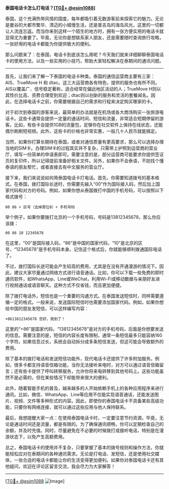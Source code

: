 **泰国电话卡怎么打电话？[[TG💪+ @esim1088](https://t.me/s/esim1088)]**

泰国，这个充满热带风情的国度，每年都吸引着无数游客前来探索它的魅力。无论是曼谷的大都市繁华、清迈的小城慢生活，还是普吉岛的海岛风光，这里的一切都让人流连忘返。而当你来到这样一个陌生的地方时，拥有一张方便实用的电话卡就显得尤为重要了。毕竟，无论你是想联系家人朋友，还是需要随时查询旅行攻略，一张好用的电话卡都能为你提供极大的便利。

那么问题来了：在泰国，电话卡到底该怎么用呢？今天我们就来详细聊聊泰国电话卡的使用方法，以及一些实用的小技巧，帮助大家轻松解决在泰期间的通讯问题。

---

首先，让我们来了解一下泰国的电话卡种类。泰国的通信运营商主要有三家：AIS、TrueMove H 和 dtac。这三大运营商各有特色，提供的服务也有所不同。AIS以覆盖广、信号稳定著称，适合经常在偏远地区活动的人；TrueMove H则以其性价比高、资费合理受到欢迎；dtac则以创新的服务和灵活的套餐闻名。因此，在选择电话卡之前，你需要根据自己的需求和行程来决定购买哪家的卡。

对于初次到泰国的游客来说，最简单的办法就是在机场或各大商场购买一张旅游电话卡。这些卡通常会提供一定量的通话时间、短信和流量，非常适合短期停留的游客。比如，有些卡会提供1GB的流量包，足够你在社交软件上保持在线状态，还能偶尔刷刷短视频。此外，这些卡的价格也非常实惠，一般几十人民币就能搞定。

当然，如果你打算长期待在泰国，或者对通信质量有更高要求，那么可以选择办理当地的SIM卡。办理SIM卡的过程其实并不复杂，只需带上护照到运营商的营业厅，填写一份简单的申请表即可。需要注意的是，部分运营商可能要求你提供签证页的复印件，所以记得提前准备好相关文件。另外，如果你不会泰语，不妨找个懂泰语的朋友帮忙，或者直接去有中文服务的营业厅。

接下来，我们来说说如何用泰国电话卡打电话。首先，你需要知道拨号的基本格式。在泰国，拨打国际长途时，你需要先输入“00”作为国际接入码，然后加上国家代码和对方的号码。例如，如果你想从泰国拨打中国的手机号码，可以按照以下格式拨号：

```
00 86 + 区号（去掉首位0）+ 手机号码
```

举个例子，如果你要拨打北京的一个手机号码，号码是13812345678，那么你应该拨：

```
00 86 10 12345678
```

在这里，“00”是国际接入码，“86”是中国的国家代码，“10”是北京的区号，“12345678”是手机号码本身。记住这个格式后，你就能够顺利拨通国际电话了。

不过，拨打国际长途可能会产生较高的费用，尤其是在没有开通漫游的情况下。因此，建议大家尽量通过网络方式进行语音通话。比如，你可以下载一些免费的即时通讯软件，如WhatsApp、Line或WeChat，利用Wi-Fi或移动数据与亲朋好友进行视频通话或语音聊天。这种方式不仅省钱，而且更加便捷。

除了拨打电话外，短信也是一个重要的沟通方式。在泰国发送短信时，同样需要遵循一定的格式。一般来说，发送国际短信时也需要添加国家代码。例如，如果你想给中国的朋友发短信，可以这样编写内容：

```
+8613812345678 您好，我到了！
```

这里的“+86”是国家代码，“13812345678”是对方的手机号码，后面是你想要发送的信息。需要注意的是，短信的内容长度有限制，通常一条短信最多只能容纳160个字符。如果信息过长，系统会自动拆分成多条短信发送，但这可能会导致额外的费用。

除了基本的拨打电话和发送短信功能外，现代电话卡还提供了许多附加服务。例如，很多卡都支持语音信箱功能，当你无法接听来电时，对方可以通过语音信箱留言；还有些卡提供了呼叫转移服务，允许你将来电转移到其他号码上。这些功能虽然不是必需的，但在某些情况下却能带来很大的便利。

此外，随着智能手机的普及，越来越多的人开始依赖手机上的各种应用程序来进行通讯。比如，微信、WhatsApp、Line等应用不仅能实现语音通话，还能发送图片、视频、文件等多种形式的内容。因此，即使你的泰国电话卡不具备某些高级功能，只要你有网络连接，就可以通过这些应用与他人保持联系。

最后，我想提醒大家一点：在使用泰国电话卡时，一定要注意节约资源。毕竟，无论是通话时间还是流量，都是有限的。为了确保通讯顺畅，你可以定期检查自己的余额，并及时充值。同时，尽量避免在不必要的时候拨打或接听电话，特别是在漫游状态下，以免产生高额费用。

总之，泰国电话卡的使用并不复杂，只要掌握了基本的拨号规则和操作方法，你就能轻松应对在泰期间的各种通讯需求。无论是打电话、发短信，还是使用社交媒体，一张合适的电话卡都能让你的生活变得更加便利。如果你对泰国电话卡还有其他疑问，欢迎在评论区留言交流，我会尽力为大家解答！

---

[[TG💪+ @esim1088](https://t.me/s/esim1088) ![Image](https://i.postimg.cc/4NQfJmqS/Snipaste-2025-05-13-00-14-12.png)]